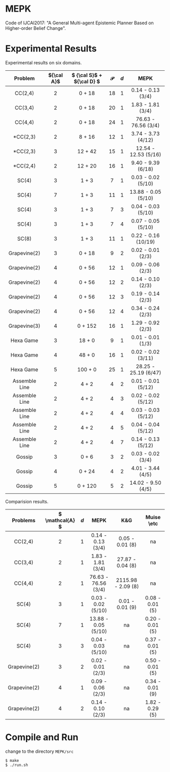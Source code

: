 # MEPK
Code of IJCAI2017: "A General Multi-agent Epistemic Planner Based on Higher-order Belief Change".



Experimental Results
==========

Experimental results on six domains.

|    Problem    | ${\cal A}$ | $ {\cal S}$  +  ${\cal D} $ | $\mathcal{P}$ | $d$  |         MEPK         |
| :-----------: | :--------: | :-------------------------: | :-----------: | :--: | :------------------: |
|    CC(2,4)    |     2      |           0 + 18            |      18       |  1   |  0.14 - 0.13 (3/4)   |
|    CC(3,4)    |     2      |           0 + 18            |      20       |  1   |  1.83 - 1.81 (3/4)   |
|    CC(4,4)    |     2      |           0 + 18            |      24       |  1   | 76.63 - 76.56 (3/4)  |
|   *CC(2,3)    |     2      |           8 + 16            |      12       |  1   |  3.74 - 3.73 (4/12)  |
|   *CC(2,3)    |     3      |           12 + 42           |      15       |  1   | 12.54 - 12.53 (5/16) |
|   *CC(2,4)    |     2      |           12 + 20           |      16       |  1   |  9.40 - 9.39 (6/18)  |
|     SC(4)     |     3      |            1 + 3            |       7       |  1   |  0.03 - 0.02 (5/10)  |
|     SC(4)     |     7      |            1 + 3            |      11       |  1   | 13.88 - 0.05 (5/10)  |
|     SC(4)     |     3      |            1 + 3            |       7       |  3   |  0.04 - 0.03 (5/10)  |
|     SC(4)     |     3      |            1 + 3            |       7       |  4   |  0.07 - 0.05 (5/10)  |
|     SC(8)     |     3      |            1 + 3            |      11       |  1   | 0.22 - 0.16 (10/19)  |
| Grapevine(2)  |     3      |           0 + 18            |       9       |  2   |  0.02 - 0.01 (2/3)   |
| Grapevine(2)  |     4      |           0 + 56            |      12       |  1   |  0.09 - 0.06 (2/3)   |
| Grapevine(2)  |     4      |           0 + 56            |      12       |  2   |  0.14 - 0.10 (2/3)   |
| Grapevine(2)  |     4      |           0 + 56            |      12       |  3   |  0.19 - 0.14 (2/3)   |
| Grapevine(2)  |     4      |           0 + 56            |      12       |  4   |  0.34 - 0.24 (2/3)   |
| Grapevine(3)  |     4      |           0 + 152           |      16       |  1   |  1.29 - 0.92 (2/3)   |
|   Hexa Game   |     3      |           18 + 0            |       9       |  1   |  0.01 - 0.01 (1/3)   |
|   Hexa Game   |     4      |           48 + 0            |      16       |  1   |  0.02 - 0.02 (3/11)  |
|   Hexa Game   |     5      |           100 + 0           |      25       |  1   | 28.25 - 25.19 (6/47) |
| Assemble Line |     2      |            4 + 2            |       4       |  2   |  0.01 - 0.01 (5/12)  |
| Assemble Line |     2      |            4 + 2            |       4       |  3   |  0.02 - 0.02 (5/12)  |
| Assemble Line |     2      |            4 + 2            |       4       |  4   |  0.03 - 0.03 (5/12)  |
| Assemble Line |     2      |            4 + 2            |       4       |  5   |  0.04 - 0.04 (5/12)  |
| Assemble Line |     2      |            4 + 2            |       4       |  7   |  0.14 - 0.13 (5/12)  |
|    Gossip     |     3      |            0 + 6            |       3       |  2   |  0.03 - 0.02 (3/4)   |
|    Gossip     |     4      |           0 + 24            |       4       |  2   |  4.01 - 3.44 (4/5)   |
|    Gossip     |     5      |           0 + 120           |       5       |  2   |  14.02 - 9.50 (4/5)  |



Comparision results.



|   Problems   | $ \mathcal{A} $ | $d$  |        MEPK         |        K&G         |   Muise \etc    |
| :----------: | :-------------: | :--: | :-----------------: | :----------------: | :-------------: |
|   CC(2,4)    |        2        | $1$  |  0.14 - 0.13 (3/4)  |  0.05 - 0.01 (8)   |       na        |
|   CC(3,4)    |        2        | $1$  |  1.83 - 1.81 (3/4)  |  27.87 - 0.04 (8)  |       na        |
|   CC(4,4)    |        2        | $1$  | 76.63 - 76.56 (3/4) | 2115.98 - 2.09 (8) |       na        |
|    SC(4)     |        3        | $1$  | 0.03 - 0.02 (5/10)  |  0.01 - 0.01 (9)   | 0.08 - 0.01 (5) |
|    SC(4)     |        7        | $1$  | 13.88 - 0.05 (5/10) |         na         | 0.20 - 0.01 (5) |
|    SC(4)     |        3        | $3$  | 0.04 - 0.03 (5/10)  |         na         | 0.37 - 0.01 (5) |
| Grapevine(2) |        3        | $2$  |  0.02 - 0.01 (2/3)  |         na         | 0.50 - 0.01 (5) |
| Grapevine(2) |        4        | $1$  |  0.09 - 0.06 (2/3)  |         na         | 0.34 - 0.01 (9) |
| Grapevine(2) |        4        | $2$  |  0.14 - 0.10 (2/3)  |         na         | 1.82 - 0.29 (5) |



Compile and Run
==========

change to the directory `MEPK/src`

```
$ make
$ ./run.sh
```
